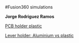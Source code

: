 #Fusion360 simulations

**Jorge Rodriguez Ramos**

[PCB holder plastic](Studies_Report_2020-06-05--sum-pcb-holder-plastic.html)

[Lever holder: Aluminium vs plastic](Studies_Report_2020-06-05--leverHolder.html)

